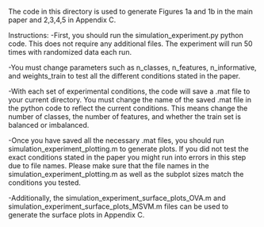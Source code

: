 The code in this directory is used to generate Figures 1a and 1b in the main paper and 2,3,4,5 in Appendix C.

Instructions:
-First, you should run the simulation_experiment.py python code. This does not require any additional files.
The experiment will run 50 times with randomized data each run.

-You must change parameters such as n_classes, n_features, n_informative, and weights_train 
to test all the different conditions stated in the paper.

-With each set of experimental conditions, the code will save a .mat file to your current directory.
You must change the name of the saved .mat file in the python code to reflect the current conditions.
This means change the number of classes, the number of features, and whether the train set is balanced or imbalanced.

-Once you have saved all the necessary .mat files, you should run simulation_experiment_plotting.m to generate plots.
If you did not test the exact conditions stated in the paper you might run into errors in this step due to file names.
Please make sure that the file names in the simulation_experiment_plotting.m as well as the subplot sizes match the 
conditions you tested.

-Additionally, the simulation_experiment_surface_plots_OVA.m and simulation_experiment_surface_plots_MSVM.m files can be used
to generate the surface plots in Appendix C.